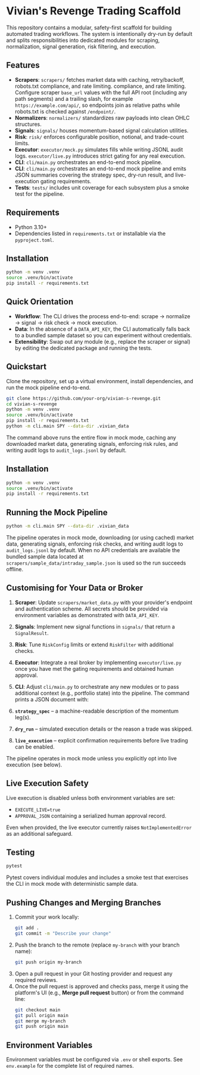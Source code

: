 # Vivian's Revenge Trading Scaffold

This repository contains a modular, safety-first scaffold for building automated trading
workflows. The system is intentionally dry-run by default and splits responsibilities
into dedicated modules for scraping, normalization, signal generation, risk filtering,
and execution.

## Features

- **Scrapers**: `scrapers/` fetches market data with caching, retry/backoff, robots.txt
  compliance, and rate limiting.
  compliance, and rate limiting. Configure scraper `base_url` values with the full API
  root (including any path segments) and a trailing slash, for example
  `https://example.com/api/`, so endpoints join as relative paths while robots.txt is
  checked against `/endpoint/`.
- **Normalizers**: `normalizers/` standardizes raw payloads into clean OHLC structures.
- **Signals**: `signals/` houses momentum-based signal calculation utilities.
- **Risk**: `risk/` enforces configurable position, notional, and trade-count limits.
- **Executor**: `executor/mock.py` simulates fills while writing JSONL audit logs.
  `executor/live.py` introduces strict gating for any real execution.
- **CLI**: `cli/main.py` orchestrates an end-to-end mock pipeline.
- **CLI**: `cli/main.py` orchestrates an end-to-end mock pipeline and emits JSON
  summaries covering the strategy spec, dry-run result, and live-execution
  gating requirements.
- **Tests**: `tests/` includes unit coverage for each subsystem plus a smoke test for the
  pipeline.

## Requirements

- Python 3.10+
- Dependencies listed in `requirements.txt` or installable via the `pyproject.toml`.

## Installation

```bash
python -m venv .venv
source .venv/bin/activate
pip install -r requirements.txt
```

## Quick Orientation

- **Workflow**: The CLI drives the process end-to-end: scrape → normalize → signal →
  risk check → mock execution.
- **Data**: In the absence of a `DATA_API_KEY`, the CLI automatically falls back to
  a bundled sample dataset so you can experiment without credentials.
- **Extensibility**: Swap out any module (e.g., replace the scraper or signal) by
  editing the dedicated package and running the tests.
## Quickstart

Clone the repository, set up a virtual environment, install dependencies, and run
the mock pipeline end-to-end.

```bash
git clone https://github.com/your-org/vivian-s-revenge.git
cd vivian-s-revenge
python -m venv .venv
source .venv/bin/activate
pip install -r requirements.txt
python -m cli.main SPY --data-dir .vivian_data
```

The command above runs the entire flow in mock mode, caching any downloaded market
data, generating signals, enforcing risk rules, and writing audit logs to
`audit_logs.jsonl` by default.

## Installation

```bash
python -m venv .venv
source .venv/bin/activate
pip install -r requirements.txt
```

## Running the Mock Pipeline

```bash
python -m cli.main SPY --data-dir .vivian_data
```

The pipeline operates in mock mode, downloading (or using cached) market data, generating
signals, enforcing risk checks, and writing audit logs to `audit_logs.jsonl` by default.
When no API credentials are available the bundled sample data located at
`scrapers/sample_data/intraday_sample.json` is used so the run succeeds offline.

## Customising for Your Data or Broker

1. **Scraper**: Update `scrapers/market_data.py` with your provider's endpoint and
   authentication scheme. All secrets should be provided via environment variables
   as demonstrated with `DATA_API_KEY`.
2. **Signals**: Implement new signal functions in `signals/` that return a `SignalResult`.
3. **Risk**: Tune `RiskConfig` limits or extend `RiskFilter` with additional checks.
4. **Executor**: Integrate a real broker by implementing `executor/live.py` once you
   have met the gating requirements and obtained human approval.
5. **CLI**: Adjust `cli/main.py` to orchestrate any new modules or to pass additional
   context (e.g., portfolio state) into the pipeline.
The command prints a JSON document with:

1. **`strategy_spec`** – a machine-readable description of the momentum leg(s).
2. **`dry_run`** – simulated execution details or the reason a trade was skipped.
3. **`live_execution`** – explicit confirmation requirements before live trading
   can be enabled.

The pipeline operates in mock mode unless you explicitly opt into live execution
(see below).

## Live Execution Safety

Live execution is disabled unless both environment variables are set:

- `EXECUTE_LIVE=true`
- `APPROVAL_JSON` containing a serialized human approval record.

Even when provided, the live executor currently raises `NotImplementedError` as an
additional safeguard.

## Testing

```bash
pytest
```

Pytest covers individual modules and includes a smoke test that exercises the CLI in
mock mode with deterministic sample data.

## Pushing Changes and Merging Branches

1. Commit your work locally:
   ```bash
   git add .
   git commit -m "Describe your change"
   ```
2. Push the branch to the remote (replace `my-branch` with your branch name):
   ```bash
   git push origin my-branch
   ```
3. Open a pull request in your Git hosting provider and request any required reviews.
4. Once the pull request is approved and checks pass, merge it using the platform's UI
   (e.g., **Merge pull request** button) or from the command line:
   ```bash
   git checkout main
   git pull origin main
   git merge my-branch
   git push origin main
   ```

## Environment Variables

Environment variables must be configured via `.env` or shell exports. See `env.example`
for the complete list of required names.
